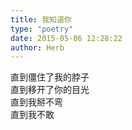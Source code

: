 ```yaml
---  
title: 我知道你  
type: "poetry"  
date: 2015-05-06 12:28:22  
author: Herb  
---  
```

直到僵住了我的脖子  
直到移开了你的目光  
直到我掰不弯  
直到我不敢